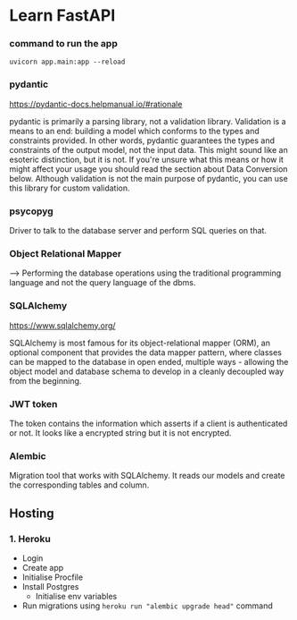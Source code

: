 # Learn FastAPI

### command to run the app

`uvicorn app.main:app --reload`

### pydantic

<https://pydantic-docs.helpmanual.io/#rationale>

pydantic is primarily a parsing library, not a validation library. Validation is a means to an end: building a model which conforms to the types and constraints provided.
In other words, pydantic guarantees the types and constraints of the output model, not the input data.
This might sound like an esoteric distinction, but it is not. If you're unsure what this means or how it might affect your usage you should read the section about Data Conversion below.
Although validation is not the main purpose of pydantic, you can use this library for custom validation.

### psycopyg

Driver to talk to the database server and perform SQL queries on that.

### Object Relational Mapper

--> Performing the database operations using the traditional programming language and not the query language of the dbms.

### SQLAlchemy

<https://www.sqlalchemy.org/>

SQLAlchemy is most famous for its object-relational mapper (ORM), an optional component that provides the data mapper pattern, where classes can be mapped to the database in open ended, multiple ways - allowing the object model and database schema to develop in a cleanly decoupled way from the beginning.

### JWT token

The token contains the information which asserts if a client is authenticated or not.
It looks like a encrypted string but it is not encrypted.

### Alembic

Migration tool that works with SQLAlchemy. It reads our models and create the corresponding tables and column.

## Hosting

### 1. Heroku

- Login
- Create app
- Initialise Procfile
- Install Postgres
  - Initialise env variables
- Run migrations using `heroku run "alembic upgrade head"` command
